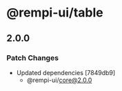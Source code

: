 # @rempi-ui/table

## 2.0.0

### Patch Changes

- Updated dependencies [7849db9]
  - @rempi-ui/core@2.0.0
